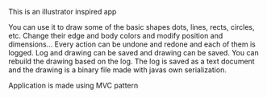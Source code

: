 This is an illustrator inspired app

You can use it to draw some of the basic shapes dots, lines, rects, circles, etc. Change their edge and body colors and modify position and dimensions... Every action can be undone and redone and each of them is logged. Log and drawing can be saved and drawing can be saved.
You can rebuild the drawing based on the log.
The log is saved as a text document and the drawing is a binary file made with javas own serialization.

Application is made using MVC pattern
